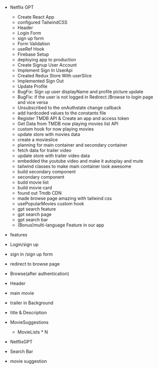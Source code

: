 - Netflix GPT
  - Create React App
  - configured TailwindCSS
  - Header
  - Login Form
  - sign up form 
  - Form Validation 
  - useRef Hook
  - Firebase Setup
  - deploying app to production
  - Create Signup User Account
  - Implement Sign In UserApi
  - Created Redux Store With userSlice
  - Implemented Sign Out
  - Update Profile
  - BugFix: Sign up user displayName and profile picture update
  - BugFix: if the user is not logged in Redirect /Browse to login page and vice versa
  - Unsubscribed to the onAuthstate change callback
  - add hardcoded values to the constants file
  - Register TMDB API & Create an app and access token 
  - Get Data from TMDB now playing movies list API
  - custom hook for now playing movies
  - update store with movies data
  - create a movieslice
  - planning for main container and secondary container
  - fetch data for trailer video
  - update store with trailer video data
  - embedded the youtube video and make it autoplay and mute
  - tailwind classes to make main container look awesome
  - build secondary component 
  - secondary component 
  - build movie list 
  - build movie card
  - found out Tmdb CDN
  - made browse page amazing with tailwind css
  - usePopularMovies custom hook
  - gpt search feature
  - gpt search page
  - gpt search bar
  - (Bonus)multi-language Feature in our app

  
 
 - features
  - Login/sign up
   - sign in /sign up form
   - redirect to browse page
 
- Browse(after authentication)
 - Header
 - main movie
  - trailer in Background
  - title & Description
  - MovieSuggestions
    - MovieLists * N
- NetflixGPT
 - Search Bar
 - movie suggestion